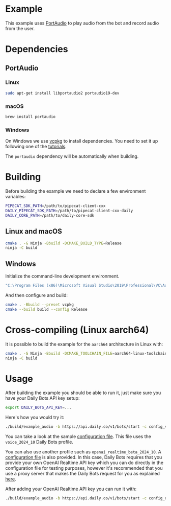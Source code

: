 # Example

This example uses [PortAudio](https://www.portaudio.com/) to play audio from the
bot and record audio from the user.

# Dependencies

## PortAudio

### Linux

```bash
sudo apt-get install libportaudio2 portaudio19-dev
```

### macOS

```bash
brew install portaudio
```

### Windows

On Windows we use [vcpkg](https://vcpkg.io/en/) to install dependencies. You
need to set it up following one of the
[tutorials](https://learn.microsoft.com/en-us/vcpkg/get_started/get-started).

The `portaudio` dependency will be automatically when building.

# Building

Before building the example we need to declare a few environment variables:

```bash
PIPECAT_SDK_PATH=/path/to/pipecat-client-cxx
DAILY_PIPECAT_SDK_PATH=/path/to/pipecat-client-cxx-daily
DAILY_CORE_PATH=/path/to/daily-core-sdk
```

## Linux and macOS

```bash
cmake . -G Ninja -Bbuild -DCMAKE_BUILD_TYPE=Release
ninja -C build
```

## Windows

Initialize the command-line development environment.

```bash
"C:\Program Files (x86)\Microsoft Visual Studio\2019\Professional\VC\Auxiliary\Build\vcvarsall.bat" amd64
```

And then configure and build:

```bash
cmake . -Bbuild --preset vcpkg
cmake --build build --config Release
```

# Cross-compiling (Linux aarch64)

It is possible to build the example for the `aarch64` architecture in Linux with:

```bash
cmake . -G Ninja -Bbuild -DCMAKE_TOOLCHAIN_FILE=aarch64-linux-toolchain.cmake -DCMAKE_BUILD_TYPE=Release
ninja -C build
```

# Usage

After building the example you should be able to run it, just make sure you have
your Daily Bots API key setup:

```bash
export DAILY_BOTS_API_KEY=...
```

Here's how you would try it:

```bash
./build/example_audio -b https://api.daily.co/v1/bots/start -c config_voice_2024_10.json
```

You can take a look at the sample [configuration
file](config_voice_2024_10.json). This file uses the `voice_2024_10` Daily Bots
profile.

You can also use another profile such as `openai_realtime_beta_2024_10`. A
[configuration file](config_openai_realtime_beta_2024_10.json) is also
provided. In this case, Daily Bots requires that you provide your own OpenAI
Realtime API key which you can do directly in the configuration file for testing
purposes, however it's recommended that you use a proxy server that makes the
Daily Bots request for you as explained [here](../../README.md#security).

After adding your OpenAI Realtime API key you can run it with:

```bash
./build/example_audio -b https://api.daily.co/v1/bots/start -c config_openai_realtime_beta_2024_10.json
```
